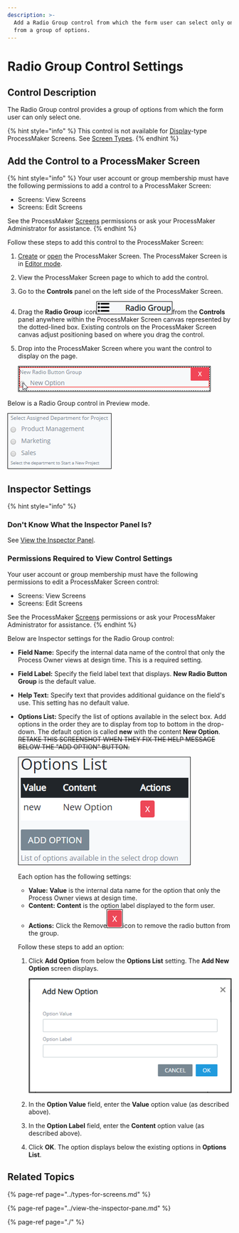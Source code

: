 ```yaml
---
description: >-
  Add a Radio Group control from which the form user can select only one option
  from a group of options.
---
```


# Radio Group Control Settings

## Control Description

The Radio Group control provides a group of options from which the form user can only select one.

{% hint style="info" %}
This control is not available for [Display](../types-for-screens.md#display)-type ProcessMaker Screens. See [Screen Types](../types-for-screens.md).
{% endhint %}

## Add the Control to a ProcessMaker Screen

{% hint style="info" %}
Your user account or group membership must have the following permissions to add a control to a ProcessMaker Screen:

* Screens: View Screens
* Screens: Edit Screens

See the ProcessMaker [Screens](../../../../processmaker-administration/permission-descriptions-for-users-and-groups.md#screens) permissions or ask your ProcessMaker Administrator for assistance.
{% endhint %}

Follow these steps to add this control to the ProcessMaker Screen:

1. [Create](../../manage-forms/create-a-new-form.md) or [open](../../manage-forms/view-all-forms.md) the ProcessMaker Screen. The ProcessMaker Screen is in [Editor mode](../screens-builder-modes.md#editor-mode).
2. View the ProcessMaker Screen page to which to add the control.
3. Go to the **Controls** panel on the left side of the ProcessMaker Screen.
4. Drag the **Radio Group** icon![](../../../../.gitbook/assets/radio-group-control-screens-builder-processes.png)from the **Controls** panel anywhere within the ProcessMaker Screen canvas represented by the dotted-lined box. Existing controls on the ProcessMaker Screen canvas adjust positioning based on where you drag the control.
5. Drop into the ProcessMaker Screen where you want the control to display on the page.  

   ![](../../../../.gitbook/assets/radio-group-control-placed-screens-builder-processes.png)

Below is a Radio Group control in Preview mode.

![Radio Group control in Preview mode](../../../../.gitbook/assets/radio-group-control-preview-screens-builder-processes.png)

## Inspector Settings <a id="inspector-settings"></a>

{% hint style="info" %}
### Don't Know What the Inspector Panel Is?

See [View the Inspector Panel](../view-the-inspector-pane.md).

### Permissions Required to View Control Settings

Your user account or group membership must have the following permissions to edit a ProcessMaker Screen control:

* Screens: View Screens
* Screens: Edit Screens

See the ProcessMaker [Screens](../../../../processmaker-administration/permission-descriptions-for-users-and-groups.md#screens) permissions or ask your ProcessMaker Administrator for assistance.
{% endhint %}

Below are Inspector settings for the Radio Group control:

* **Field Name:** Specify the internal data name of the control that only the Process Owner views at design time. This is a required setting.
* **Field Label:** Specify the field label text that displays. **New Radio Button Group** is the default value.
* **Help Text:** Specify text that provides additional guidance on the field's use. This setting has no default value.
* **Options List:** Specify the list of options available in the select box. Add options in the order they are to display from top to bottom in the drop-down. The default option is called **new** with the content **New Option**. ~~RETAKE THIS SCREENSHOT WHEN THEY FIX THE HELP MESSAGE BELOW THE "ADD OPTION" BUTTON.~~  

  ![](../../../../.gitbook/assets/select-control-options-list-screens-builder-processes.png)

  Each option has the following settings:

  * **Value:** **Value** is the internal data name for the option that only the Process Owner views at design time.
  * **Content:** **Content** is the option label displayed to the form user. 
  * **Actions:** Click the Remove![](../../../../.gitbook/assets/options-list-delete-option-icon-screens-builder-processes.png)icon to remove the radio button from the group.

  Follow these steps to add an option: 

  1. Click **Add Option** from below the **Options List** setting. The **Add New Option** screen displays.  

     ![](../../../../.gitbook/assets/add-new-option-screen-screen-builder-processes.png)

  2. In the **Option Value** field, enter the **Value** option value \(as described above\).
  3. In the **Option Label** field, enter the **Content** option value \(as described above\).
  4. Click **OK**. The option displays below the existing options in **Options List**.

## Related Topics <a id="related-topics"></a>

{% page-ref page="../types-for-screens.md" %}

{% page-ref page="../view-the-inspector-pane.md" %}

{% page-ref page="./" %}

